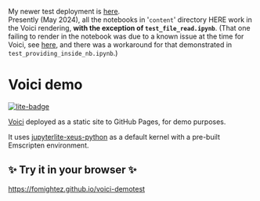 My newer test deployment is [here](https://github.com/fomightez/voici-demotestMay24).  
Presently (May 2024), all the notebooks in '`content`' directory HERE work in the Voici rendering, **with the exception of `test_file_read.ipynb`**. (That one failing to render in the notebook was due to a known issue at the time for Voici, see [here](https://discourse.jupyter.org/t/bouton-voila-sur-jupyterlite/18505/11?u=fomightez), and there was a workaround for that demonstrated in `test_providing_inside_nb.ipynb`.)

# Voici demo

[![lite-badge](https://jupyterlite.rtfd.io/en/latest/_static/badge.svg)](https://fomightez.github.io/voici-demotest)

[Voici](https://github.com/voila-dashboards/voici) deployed as a static site to GitHub Pages, for demo purposes.

It uses [jupyterlite-xeus-python](https://github.com/jupyterlite/xeus-python-kernel) as a default kernel with a pre-built Emscripten environment.

## ✨ Try it in your browser ✨

https://fomightez.github.io/voici-demotest

